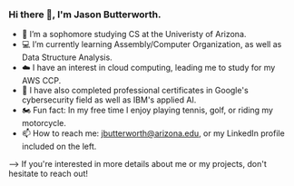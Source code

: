 ### Hi there 👋, I'm Jason Butterworth.

- 🌵 I’m a sophomore studying CS at the Univeristy of Arizona.
- 💻 I’m currently learning Assembly/Computer Organization, as well as Data Structure Analysis.
- ☁️ I have an interest in cloud computing, leading me to study for my AWS CCP.
- 🧠 I have also completed professional certificates in Google's cybersecurity field as well as IBM's applied AI.
- 🏍️ Fun fact: In my free time I enjoy playing tennis, golf, or riding my motorcycle.
- 📫 How to reach me: jbutterworth@arizona.edu, or my LinkedIn profile included on the left.

--> If you're interested in more details about me or my projects, don't hesitate to reach out!
